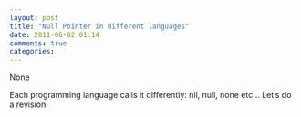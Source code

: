 ```yaml
---
layout: post
title: "Null Pointer in different languages"
date: 2011-06-02 01:14
comments: true
categories: 
---
```


None



Each programming language calls it differently: nil, null, none etc… Let’s do a revision.







